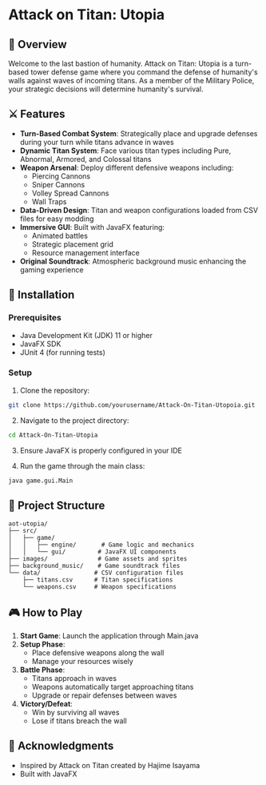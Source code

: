 # Attack on Titan: Utopia

## 🏰 Overview

Welcome to the last bastion of humanity. Attack on Titan: Utopia is a turn-based tower defense game where you command the defense of humanity's walls against waves of incoming titans. As a member of the Military Police, your strategic decisions will determine humanity's survival.

## ⚔️ Features

- **Turn-Based Combat System**: Strategically place and upgrade defenses during your turn while titans advance in waves
- **Dynamic Titan System**: Face various titan types including Pure, Abnormal, Armored, and Colossal titans
- **Weapon Arsenal**: Deploy different defensive weapons including:
  - Piercing Cannons
  - Sniper Cannons
  - Volley Spread Cannons
  - Wall Traps
- **Data-Driven Design**: Titan and weapon configurations loaded from CSV files for easy modding
- **Immersive GUI**: Built with JavaFX featuring:
  - Animated battles
  - Strategic placement grid
  - Resource management interface
- **Original Soundtrack**: Atmospheric background music enhancing the gaming experience

## 🔧 Installation

### Prerequisites

- Java Development Kit (JDK) 11 or higher
- JavaFX SDK
- JUnit 4 (for running tests)

### Setup

1. Clone the repository:

```bash
git clone https://github.com/yourusername/Attack-On-Titan-Utopoia.git
```

2. Navigate to the project directory:

```bash
cd Attack-On-Titan-Utopia
```

3. Ensure JavaFX is properly configured in your IDE

4. Run the game through the main class:

```bash
java game.gui.Main
```

## 📁 Project Structure

```
aot-utopia/
├── src/
│   ├── game/
│   │   ├── engine/       # Game logic and mechanics
│   │   └── gui/         # JavaFX UI components
├── images/              # Game assets and sprites
├── background_music/    # Game soundtrack files
└── data/               # CSV configuration files
    ├── titans.csv      # Titan specifications
    └── weapons.csv     # Weapon specifications
```

## 🎮 How to Play

1. **Start Game**: Launch the application through Main.java
2. **Setup Phase**:
   - Place defensive weapons along the wall
   - Manage your resources wisely
3. **Battle Phase**:
   - Titans approach in waves
   - Weapons automatically target approaching titans
   - Upgrade or repair defenses between waves
4. **Victory/Defeat**:
   - Win by surviving all waves
   - Lose if titans breach the wall

## 🙏 Acknowledgments

- Inspired by Attack on Titan created by Hajime Isayama
- Built with JavaFX
